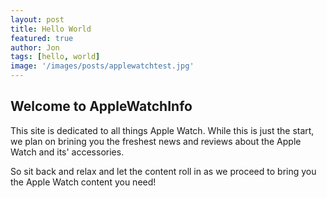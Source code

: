 ```yaml
---
layout: post
title: Hello World
featured: true
author: Jon
tags: [hello, world]
image: '/images/posts/applewatchtest.jpg'
---
```


## Welcome to AppleWatchInfo

This site is dedicated to all things Apple Watch. While this is just the start, we plan on brining you the freshest news and reviews about the Apple Watch and its' accessories.

So sit back and relax and let the content roll in as we proceed to bring you the Apple Watch content you need!
